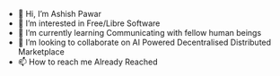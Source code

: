 - 👋 Hi, I’m Ashish Pawar
- 👀 I’m interested in Free/Libre Software
- 🌱 I’m currently learning Communicating with fellow human beings 
- 💞️ I’m looking to collaborate on AI Powered Decentralised Distributed Marketplace 
- 📫 How to reach me Already Reached

<!---
ashish-pawar/ashish-pawar is a ✨ special ✨ repository because its `README.md` (this file) appears on your GitHub profile.
You can click the Preview link to take a look at your changes.
--->
